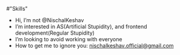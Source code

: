 #"Skills"
  
-    Hi, I’m not @NischalKeshav
-    I’m interested in AS(Artificial Stupidity), and frontend development(Regular Stupidity)
-    I’m looking to avoid working with everyone
-    How to get me to ignore you: nischalkeshav.official@gmail.com


<!---
NischalKeshav/NischalKeshav is a ✨ special ✨ repository because its `README.md` (this file) appears on your GitHub profile.
You can click the Preview link to take a look at your changes.
--->

